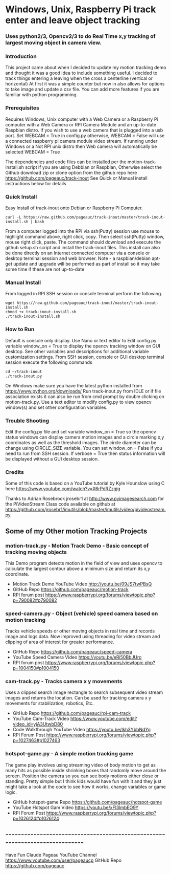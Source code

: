 # Windows, Unix, Raspberry Pi track enter and leave object tracking
### Uses python2/3, Opencv2/3 to do Real Time x,y tracking of largest moving object in camera view.

### Introduction
This project came about when I decided to update my motion tracking demo and 
thought it was a good idea to include something useful.  I decided to track
things entering a leaving when the cross a centerline (vertical or horizontal)
At first it was a simple counter but now in also allows for options to 
take image and update a csv file.  You can add more features if you are
familiar with python programming.

### Prerequisites
Requires Windows, Unix computer with a Web Camera or a Raspberry Pi computer with
a Web Camera or RPI Camera Module and an up-to-date Raspbian distro.
If you wish to use a web camera that is plugged into a usb port. Set WEBCAM = True in config.py
otherwise, WEBCAM = False will use a connected raspberry pi camera module video stream.
If running under Windows or a Not RPI unix distro then Web camera will automatically be
selected WEBCAM = True

The dependencies and code files can be installed per the motion-track-install.sh script
if you are using Debbian or Raspbian, Otherwise select the Github download zip or clone
option from the github repo here https://github.com/pageauc/track-inout
See Quick or Manual install instructions below for details

### Quick Install
Easy Install of track-inout onto Debian or Raspberry Pi Computer.

    curl -L https://raw.github.com/pageauc/track-inout/master/track-inout-install.sh | bash

From a computer logged into the RPI via ssh(Putty) session use mouse to highlight command above, right click, copy.
Then select ssh(Putty) window, mouse right click, paste.  The command should
download and execute the github setup.sh script and install the track-inout files.
This install can also be done directly on an Internet connected computer via a console or desktop terminal session and web browser.
Note - a raspbian/debian apt-get update and upgrade will be performed as part of install
so it may take some time if these are not up-to-date

### Manual Install
From logged in RPI SSH session or console terminal perform the following.

    wget https://raw.github.com/pageauc/track-inout/master/track-inout-install.sh
    chmod +x track-inout-install.sh
    ./track-inout-install.sh

### How to Run
Default is console only display. Use Nano or text editor to Edit config.py
variable window_on = True
to display the opencv tracking window on GUI desktop. See other variables
and descriptions for additional variable customization settings.
From SSH session, console or GUI desktop terminal session execute the following commands

    cd ~/track-inout
    ./track-inout.py

On Windows make sure you have the latest python installed from https://www.python.org/downloads/
Run track-inout.py from IDLE or if file association exists it can also be
run from cmd prompt by double clicking on motion-track.py.  Use a text editor
to modify config.py to view opencv window(s) and set other configuration
variables.


### Trouble Shooting

Edit the config.py file and set variable window_on = True so the opencv status windows can display camera
motion images and a circle marking x,y coordinates as well as
the threshold images.  The circle diameter can be change using CIRCLE_SIZE
variable.
You can set window_on = False if you need to run from SSH session.  If
verbose = True then status information will be displayed without a GUI desktop session.

### Credits
Some of this code is based on a YouTube tutorial by
Kyle Hounslow using C here https://www.youtube.com/watch?v=X6rPdRZzgjg

Thanks to Adrian Rosebrock jrosebr1 at http://www.pyimagesearch.com
for the PiVideoStream Class code available on github at
https://github.com/jrosebr1/imutils/blob/master/imutils/video/pivideostream.py


## Some of my Other motion Tracking Projects

### motion-track.py - Motion Track Demo - Basic concept of tracking moving objects
This Demo program detects motion in the field of view and uses opencv to calculate the
largest contour above a minimum size and return its x,y coordinate.
* Motion Track Demo YouTube Video http://youtu.be/09JS7twPBsQ
* GitHub Repo https://github.com/pageauc/motion-track
* RPI forum post https://www.raspberrypi.org/forums/viewtopic.php?p=790082#p790082

### speed-camera.py - Object (vehicle) speed camera based on motion tracking
Tracks vehicle speeds or other moving objects in real time and records image
and logs data. Now improved using threading for video stream and clipping of
area of interest for greater performance.
* GitHub Repo https://github.com/pageauc/speed-camera
* YouTube Speed Camera Video https://youtu.be/eRi50BbJUro
* RPI forum post https://www.raspberrypi.org/forums/viewtopic.php?p=1004150#p1004150

### cam-track.py - Tracks camera x y movements
Uses a clipped search image rectangle to search subsequent video stream images and returns
the location. Can be used for tracking camera x y movements for stabilization,
robotics, Etc.
* GitHub Repo https://github.com/pageauc/rpi-cam-track
* YouTube Cam-Track Video https://www.youtube.com/edit?video_id=yjA3UtwbD80
* Code Walkthrough YouTube Video https://youtu.be/lkh3YbbNdYg
* RPI Forum Post https://www.raspberrypi.org/forums/viewtopic.php?p=1027463#p1027463

### hotspot-game.py - A simple motion tracking game
The game play involves using streaming video of body motion to get as many hits
as possible inside shrinking boxes that randomly move around the screen.
Position the camera so you can see body motions either close or standing.
Pretty simple but I think kids would have fun with it and they just might
take a look at the code to see how it works, change variables or game logic.
* GitHub hotspot-game Repo https://github.com/pageauc/hotspot-game
* YouTube Hotspot Gam Video https://youtu.be/xFl3lmbEO9Y
* RPI Forum Post https://www.raspberrypi.org/forums/viewtopic.php?p=1026124#p1026124

## ----------------------------------------------------------------------------


Have Fun
Claude Pageau
YouTube Channel https://www.youtube.com/user/pageaucp
GitHub Repo https://github.com/pageauc


